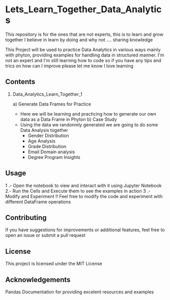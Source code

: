 # **Lets_Learn_Together_Data_Analytics**
This repository is for the ones that are not experts, this is to learn and grow together I believe in learn by doing and why not .... sharing knowledge

This Project will be used to practice Data Analytics in various ways mainly with phyton, providing examples for handling data in structured manner. 
I'm not an expert and I'm still learning how to code so if you have any tips and trics on how can I improve please let me know I love learning 

## Contents

1) Data_Analytics_Learn_Together_1
   
   a) Generate Data Frames for Practice
     - Here we will be learning and practicing how to generate our own data as a Data Frame in Phyton
   b) Case Study
     - Using the data we randonmly generated we are going to do some Data Analysis together
       - Gender Distribution
       - Age Analysis
       - Grade Distribution
       - Email Domain analysis
       - Degree Program Insights
      
## **Usage**   

1 .- Open the notebook to view and interact with it using Jupyter Notebook
2.-  Run the Cells and Execute them to see the examples in action
3 .- Modify and Experiment !! Feel free to modify the code and experiment with different DataFrame operations

## Contributing

If you have suggestions for improvements or additional features, feel free to open an issue or submit a pull request

## License

This project is licensed under the MIT License

## Acknowledgements

Pandas Documentation for providing excelent resources and examples
